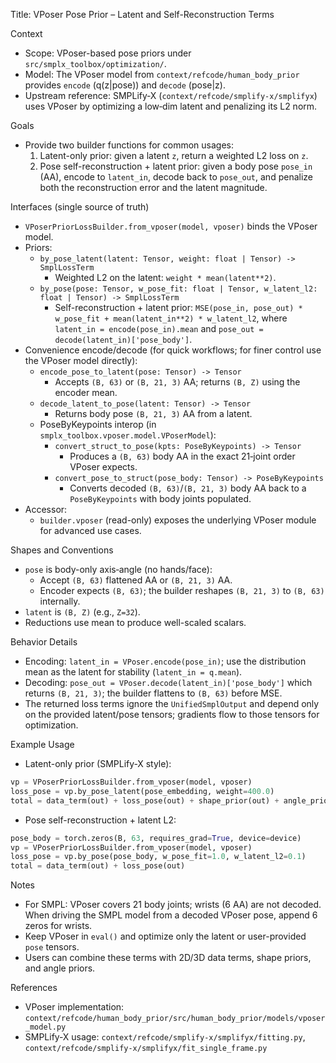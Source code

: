 Title: VPoser Pose Prior – Latent and Self-Reconstruction Terms

Context
- Scope: VPoser-based pose priors under `src/smplx_toolbox/optimization/`.
- Model: The VPoser model from `context/refcode/human_body_prior` provides `encode` (q(z|pose)) and `decode` (pose|z).
- Upstream reference: SMPLify‑X (`context/refcode/smplify-x/smplifyx`) uses VPoser by optimizing a low‑dim latent and penalizing its L2 norm.

Goals
- Provide two builder functions for common usages:
  1) Latent-only prior: given a latent `z`, return a weighted L2 loss on `z`.
  2) Pose self-reconstruction + latent prior: given a body pose `pose_in` (AA), encode to `latent_in`, decode back to `pose_out`, and penalize both the reconstruction error and the latent magnitude.

Interfaces (single source of truth)
- `VPoserPriorLossBuilder.from_vposer(model, vposer)` binds the VPoser model.
- Priors:
  - `by_pose_latent(latent: Tensor, weight: float | Tensor) -> SmplLossTerm`
    - Weighted L2 on the latent: `weight * mean(latent**2)`.
  - `by_pose(pose: Tensor, w_pose_fit: float | Tensor, w_latent_l2: float | Tensor) -> SmplLossTerm`
    - Self-reconstruction + latent prior: `MSE(pose_in, pose_out) * w_pose_fit + mean(latent_in**2) * w_latent_l2`, where `latent_in = encode(pose_in).mean` and `pose_out = decode(latent_in)['pose_body']`.
- Convenience encode/decode (for quick workflows; for finer control use the VPoser model directly):
  - `encode_pose_to_latent(pose: Tensor) -> Tensor`
    - Accepts `(B, 63)` or `(B, 21, 3)` AA; returns `(B, Z)` using the encoder mean.
  - `decode_latent_to_pose(latent: Tensor) -> Tensor`
    - Returns body pose `(B, 21, 3)` AA from a latent.
  - PoseByKeypoints interop (in `smplx_toolbox.vposer.model.VPoserModel`):
    - `convert_struct_to_pose(kpts: PoseByKeypoints) -> Tensor`
      - Produces a `(B, 63)` body AA in the exact 21‑joint order VPoser expects.
    - `convert_pose_to_struct(pose_body: Tensor) -> PoseByKeypoints`
      - Converts decoded `(B, 63)`/`(B, 21, 3)` body AA back to a `PoseByKeypoints` with body joints populated.
- Accessor:
  - `builder.vposer` (read-only) exposes the underlying VPoser module for advanced use cases.

Shapes and Conventions
- `pose` is body-only axis‑angle (no hands/face):
  - Accept `(B, 63)` flattened AA or `(B, 21, 3)` AA.
  - Encoder expects `(B, 63)`; the builder reshapes `(B, 21, 3)` to `(B, 63)` internally.
- `latent` is `(B, Z)` (e.g., `Z=32`).
- Reductions use mean to produce well-scaled scalars.

Behavior Details
- Encoding: `latent_in = VPoser.encode(pose_in)`; use the distribution mean as the latent for stability (`latent_in = q.mean`).
- Decoding: `pose_out = VPoser.decode(latent_in)['pose_body']` which returns `(B, 21, 3)`; the builder flattens to `(B, 63)` before MSE.
- The returned loss terms ignore the `UnifiedSmplOutput` and depend only on the provided latent/pose tensors; gradients flow to those tensors for optimization.

Example Usage
- Latent-only prior (SMPLify‑X style):
```python
vp = VPoserPriorLossBuilder.from_vposer(model, vposer)
loss_pose = vp.by_pose_latent(pose_embedding, weight=400.0)
total = data_term(out) + loss_pose(out) + shape_prior(out) + angle_prior(out)
```

- Pose self-reconstruction + latent L2:
```python
pose_body = torch.zeros(B, 63, requires_grad=True, device=device)
vp = VPoserPriorLossBuilder.from_vposer(model, vposer)
loss_pose = vp.by_pose(pose_body, w_pose_fit=1.0, w_latent_l2=0.1)
total = data_term(out) + loss_pose(out)
```

Notes
- For SMPL: VPoser covers 21 body joints; wrists (6 AA) are not decoded. When driving the SMPL model from a decoded VPoser pose, append 6 zeros for wrists.
- Keep VPoser in `eval()` and optimize only the latent or user-provided `pose` tensors.
- Users can combine these terms with 2D/3D data terms, shape priors, and angle priors.

References
- VPoser implementation: `context/refcode/human_body_prior/src/human_body_prior/models/vposer_model.py`
- SMPLify‑X usage: `context/refcode/smplify-x/smplifyx/fitting.py`, `context/refcode/smplify-x/smplifyx/fit_single_frame.py`
